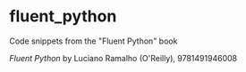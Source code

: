 # fluent_python
Code snippets from the "Fluent Python" book

*Fluent Python* by Luciano Ramalho (O'Reilly), 9781491946008
